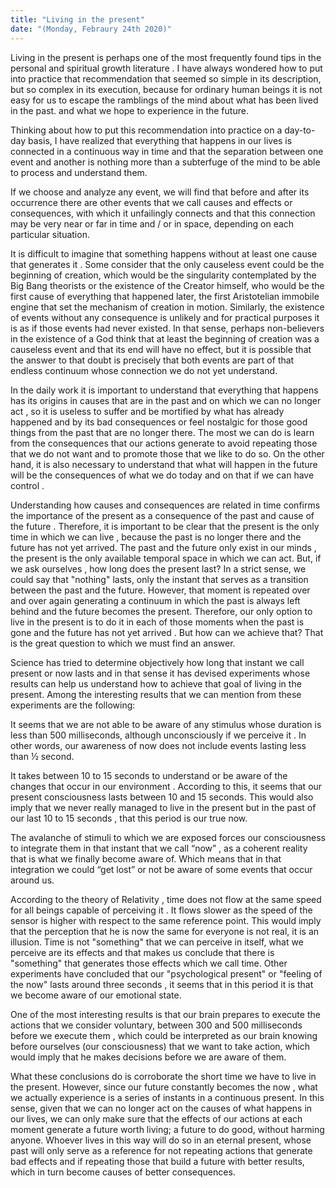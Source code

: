 ```yaml
---
title: "Living in the present"
date: "(Monday, Febraury 24th 2020)"
---
```


Living in the present is perhaps one of the most frequently found tips in the personal and spiritual growth literature . I have always wondered how to put into practice that recommendation that seemed so simple in its description, but so complex in its execution, because for ordinary human beings it is not easy for us to escape the ramblings of the mind about what has been lived in the past. and what we hope to experience in the future. 

Thinking about how to put this recommendation into practice on a day-to-day basis, I have realized that everything that happens in our lives is connected in a continuous way in time and that the separation between one event and another is nothing more than a subterfuge of the mind to be able to process and understand them.

If we choose and analyze any event, we will find that before and after its occurrence there are other events that we call causes and effects or consequences, with which it unfailingly connects and that this connection may be very near or far in time and / or in space, depending on each particular situation.

It is difficult to imagine that something happens without at least one cause that generates it . Some consider that the only causeless event could be the beginning of creation, which would be the singularity contemplated by the Big Bang theorists or the existence of the Creator himself, who would be the first cause of everything that happened later, the first Aristotelian immobile engine that set the mechanism of creation in motion. Similarly, the existence of events without any consequence is unlikely and for practical purposes it is as if those events had never existed. In that sense, perhaps non-believers in the existence of a God think that at least the beginning of creation was a causeless event and that its end will have no effect, but it is possible that the answer to that doubt is precisely that both events are part of that endless continuum whose connection we do not yet understand.

In the daily work it is important to understand that everything that happens has its origins in causes that are in the past and on which we can no longer act , so it is useless to suffer and be mortified by what has already happened and by its bad consequences or feel nostalgic for those good things from the past that are no longer there. The most we can do is learn from the consequences that our actions generate to avoid repeating those that we do not want and to promote those that we like to do so. On the other hand, it is also necessary to understand that what will happen in the future will be the consequences of what we do today and on that if we can have control .

Understanding how causes and consequences are related in time confirms the importance of the present as a consequence of the past and cause of the future . Therefore, it is important to be clear that the present is the only time in which we can live , because the past is no longer there and the future has not yet arrived. The past and the future only exist in our minds , the present is the only available temporal space in which we can act. But, if we ask ourselves , how long does the present last? In a strict sense, we could say that "nothing" lasts, only the instant that serves as a transition between the past and the future. However, that moment is repeated over and over again generating a continuum in which the past is always left behind and the future becomes the present. Therefore, our only option to live in the present is to do it in each of those moments when the past is gone and the future has not yet arrived . But how can we achieve that? That is the great question to which we must find an answer.

Science has tried to determine objectively how long that instant we call present or now lasts and in that sense it has devised experiments whose results can help us understand how to achieve that goal of living in the present. Among the interesting results that we can mention from these experiments are the following:

It seems that we are not able to be aware of any stimulus whose duration is less than 500 milliseconds, although unconsciously if we perceive it . In other words, our awareness of now does not include events lasting less than ½ second.

It takes between 10 to 15 seconds to understand or be aware of the changes that occur in our environment . According to this, it seems that our present consciousness lasts between 10 and 15 seconds. This would also imply that we never really managed to live in the present but in the past of our last 10 to 15 seconds , that this period is our true now.

The avalanche of stimuli to which we are exposed forces our consciousness to integrate them in that instant that we call “now” , as a coherent reality that is what we finally become aware of. Which means that in that integration we could “get lost” or not be aware of some events that occur around us.

According to the theory of Relativity , time does not flow at the same speed for all beings capable of perceiving it . It flows slower as the speed of the sensor is higher with respect to the same reference point. This would imply that the perception that he is now the same for everyone is not real, it is an illusion.
Time is not "something" that we can perceive in itself, what we perceive are its effects and that makes us conclude that there is "something" that generates those effects which we call time.
Other experiments have concluded that our "psychological present" or "feeling of the now" lasts around three seconds , it seems that in this period it is that we become aware of our emotional state.

One of the most interesting results is that our brain prepares to execute the actions that we consider voluntary, between 300 and 500 milliseconds before we execute them , which could be interpreted as our brain knowing before ourselves (our consciousness) that we want to take action, which would imply that he makes decisions before we are aware of them.

What these conclusions do is corroborate the short time we have to live in the present. However, since our future constantly becomes the now , what we actually experience is a series of instants in a continuous present. In this sense, given that we can no longer act on the causes of what happens in our lives, we can only make sure that the effects of our actions at each moment generate a future worth living; a future to do good, without harming anyone. Whoever lives in this way will do so in an eternal present, whose past will only serve as a reference for not repeating actions that generate bad effects and if repeating those that build a future with better results, which in turn become causes of better consequences.






